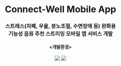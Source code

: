 <h1 align="center"> Connect-Well Mobile App</h1>
<div align="center">
<h3>스트레스(자폐, 우울, 분노조절, 수면장애 등) 완화용 <br>기능성 음원 추천 스트리밍
모바일 앱 서비스 개발</h3>
<h4><개발환경></h4>
<img src="https://img.shields.io/badge/-reactnative-61DAFB?style=flat-square&logo=react&logoColor=black"></a>
<img src="https://img.shields.io/badge/-javascript-F7DF1E?style=flat-square&logo=javascript&logoColor=black"></a>
